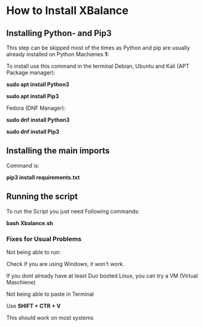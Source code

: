 # How to Install XBalance
## Installing Python- and Pip3
This step can be skipped most of the times as Python and pip are usually already installed on Python Machienes
**1:** 

To install use this command in the terminal
Debian, Ubuntu and Kali (APT Package manager):

**sudo apt install Python3**

**sudo apt install Pip3**

Fedora (DNF Manager):

**sudo dnf install Python3**

**sudo dnf install Pip3**
## Installing the main imports
Command is:

**pip3 install requirements.txt**

## Running the script
To run the Script you just need Following commands:

**bash Xbalance.sh**

### Fixes for Usual Problems
Not being able to run:

Check if you are using Windows, it won't work.

If you dont already have at least Duo booted Linux, you can try a VM (Virtual Maschiene)

Not being able to paste in Terminal

Use **SHIFT + CTR + V**

This should work on most systems
